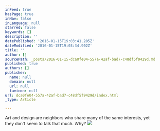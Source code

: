 ```yaml
---
inFeed: true
hasPage: true
inNav: false
inLanguage: null
starred: false
keywords: []
description: ''
datePublished: '2016-01-15T19:03:41.285Z'
dateModified: '2016-01-15T19:03:34.902Z'
title: ''
author: []
sourcePath: _posts/2016-01-15-dca0fe04-557a-42af-bad7-c48df5f9429d.md
published: true
authors: []
publisher:
  name: null
  domain: null
  url: null
  favicon: null
url: dca0fe04-557a-42af-bad7-c48df5f9429d/index.html
_type: Article

---
```

Art and design are neighbors who share many of the same interests, yet they don't seem to talk that much. Why?
![](https://the-grid-user-content.s3-us-west-2.amazonaws.com/21f4367f-c422-491e-bf6d-27344914d92e.jpg)